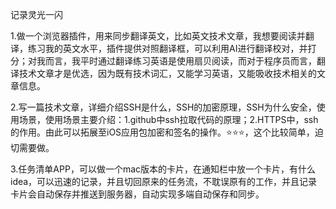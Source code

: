 <!-- ideas -->

记录灵光一闪

1.做一个浏览器插件，用来同步翻译英文，比如英文技术文章，我想要阅读并翻译，练习我的英文水平，插件提供对照翻译框，可以利用AI进行翻译校对，并打分；对我而言，我平时通过翻译练习英语是使用扇贝阅读，而对于程序员而言，翻译技术文章才是优选，因为既有技术词汇，又能学习英语，又能吸收技术相关的文章信息。

2.写一篇技术文章，详细介绍SSH是什么，SSH的加密原理，SSH为什么安全，使用场景，使用场景主要介绍：1.github中ssh拉取代码的原理；2.HTTPS中，ssh的作用。由此可以拓展至iOS应用包加密和签名的操作。⭐️⭐️⭐️，这个比较简单，迫切需要做。

3.任务清单APP，可以做一个mac版本的卡片，在通知栏中放一个卡片，有什么idea，可以迅速的记录，并且切回原来的任务流，不耽误原有的工作，并且记录卡片会自动保存并推送到服务器，自动实现多端自动保存和同步。